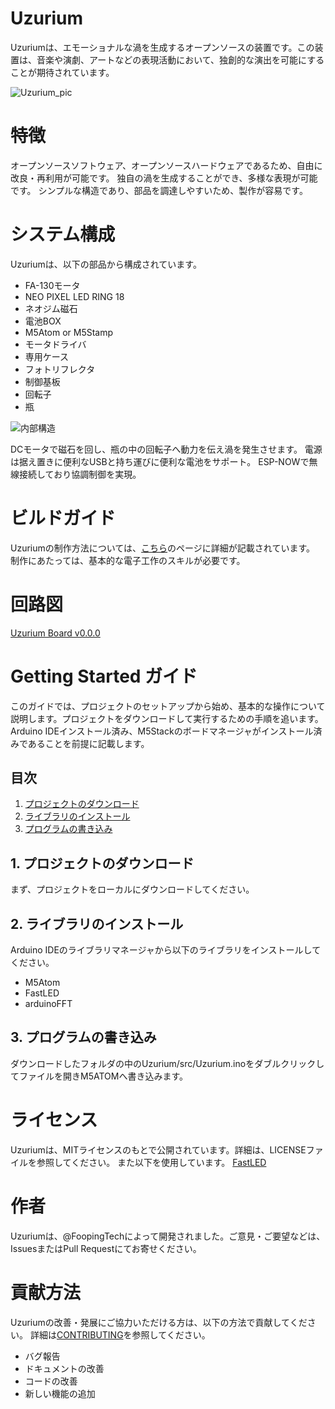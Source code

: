# Uzurium
Uzuriumは、エモーショナルな渦を生成するオープンソースの装置です。この装置は、音楽や演劇、アートなどの表現活動において、独創的な演出を可能にすることが期待されています。
 
![Uzurium_pic](https://user-images.githubusercontent.com/4471301/230387553-9a522a33-7e51-4807-b8a6-9094ee4bfcd9.png)


# 特徴

オープンソースソフトウェア、オープンソースハードウェアであるため、自由に改良・再利用が可能です。
独自の渦を生成することができ、多様な表現が可能です。
シンプルな構造であり、部品を調達しやすいため、製作が容易です。

# システム構成

Uzuriumは、以下の部品から構成されています。

- FA-130モータ
- NEO PIXEL LED RING 18
- ネオジム磁石
- 電池BOX
- M5Atom or M5Stamp
- モータドライバ
- 専用ケース
- フォトリフレクタ
- 制御基板
- 回転子
- 瓶

![内部構造](https://user-images.githubusercontent.com/4471301/230392971-7a4f7620-4429-47e3-91af-170f551910af.png)

DCモータで磁石を回し、瓶の中の回転子へ動力を伝え渦を発生させます。 電源は据え置きに便利なUSBと持ち運びに便利な電池をサポート。 ESP-NOWで無線接続しており協調制御を実現。


# ビルドガイド

Uzuriumの制作方法については、[こちら](https://github.com/fooping-tech/Uzurium/blob/main/docs/BuildManual.md)のページに詳細が記載されています。
制作にあたっては、基本的な電子工作のスキルが必要です。


# 回路図

[Uzurium Board v0.0.0](https://github.com/fooping-tech/Uzurium/blob/main/schematics/SCH_UzuriumCircuit_2023-08-30.pdf)

# Getting Started ガイド

このガイドでは、プロジェクトのセットアップから始め、基本的な操作について説明します。プロジェクトをダウンロードして実行するための手順を追います。
Arduino IDEインストール済み、M5Stackのボードマネージャがインストール済みであることを前提に記載します。

## 目次

1. [プロジェクトのダウンロード](#1-プロジェクトのダウンロード)
2. [ライブラリのインストール](#2-ライブラリのインストール)
3. [プログラムの書き込み](#3-プログラムの書き込み)

## 1. プロジェクトのダウンロード

まず、プロジェクトをローカルにダウンロードしてください。

## 2. ライブラリのインストール

Arduino IDEのライブラリマネージャから以下のライブラリをインストールしてください。
- M5Atom
- FastLED
- arduinoFFT

## 3. プログラムの書き込み
ダウンロードしたフォルダの中のUzurium/src/Uzurium.inoをダブルクリックしてファイルを開きM5ATOMへ書き込みます。


# ライセンス

Uzuriumは、MITライセンスのもとで公開されています。詳細は、LICENSEファイルを参照してください。
また以下を使用しています。
 [FastLED](https://github.com/FastLED/FastLED/blob/master/LICENSE)
 
# 作者

Uzuriumは、@FoopingTechによって開発されました。ご意見・ご要望などは、IssuesまたはPull Requestにてお寄せください。

# 貢献方法

Uzuriumの改善・発展にご協力いただける方は、以下の方法で貢献してください。
詳細は[CONTRIBUTING](https://github.com/fooping-tech/Uzurium/blob/0c022eda2cfa34b28f84850665d2f155f35a8e37/CONTRIBUTING.md)を参照してください。

- バグ報告
- ドキュメントの改善
- コードの改善
- 新しい機能の追加


